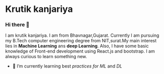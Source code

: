 # Krutik kanjariya

### Hi there 👋
  I am krutik kanjariya. I am from Bhavnagar,Gujarat. Currently I am pursuing my B.Tech computer engineering degree from NIT,surat.My main interest lies in **Machine Learning** ans **deep Learning**. Also, I have some basic knowledge of Front-end development using React.js and bootstrap. I am always curious to learn something new.
* 🌱 I’m currently learning best *practices for ML* and *DL*

<!--
**krutikkanzariya/krutikkanzariya** is a ✨ _special_ ✨ repository because its `README.md` (this file) appears on your GitHub profile.

Here are some ideas to get you started:

- 🔭 I’m currently working on ...
- 👯 I’m looking to collaborate on ...
- 🤔 I’m looking for help with ...
- 💬 Ask me about ...
- 📫 How to reach me: ...
- 😄 Pronouns: ...
- ⚡ Fun fact: ...
-->
